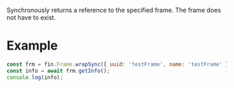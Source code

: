 Synchronously returns a reference to the specified frame. The frame does not have to exist.
# Example
```js
const frm = fin.Frame.wrapSync({ uuid: 'testFrame', name: 'testFrame' });
const info = await frm.getInfo();
console.log(info);
```
